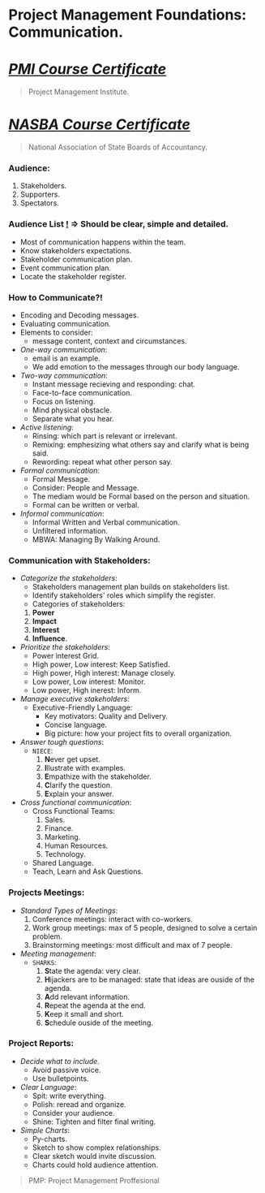 # Project Management Foundations: Communication.
# [*PMI Course Certificate*](https://www.linkedin.com/learning/certificates/34e92dee869fb29faedc4232c8d2dcf125484b08d5916f7b8adf336bb6eb6677)
> Project Management Institute.
# [*NASBA Course Certificate*](https://www.linkedin.com/learning/certificates/29bd0ab9d7aaac02ca1768b3efcb9435c57e4054d885b6aa057ba3eeb72ab6dc)
> National Association of State Boards of Accountancy.

### Audience:
1. Stakeholders.
2. Supporters.
3. Spectators.
### Audience List [!]() => Should be clear, simple and detailed.
- Most of communication happens within the team.
- Know stakeholders expectations.
- Stakeholder communication plan.
- Event communication plan.
- Locate the stakeholder register.
### How to Communicate?!
- Encoding and Decoding messages.
- Evaluating communication.
- Elements to consider:
    - message content, context and circumstances.
- *One-way communication*:
    - email is an example. 
    - We add emotion to the messages through our body language. 
- *Two-way communication*:
    - Instant message recieving and responding: chat.
    - Face-to-face communication.
    - Focus on listening.
    - Mind physical obstacle.
    - Separate what you hear.
- *Active listening*:
    - Rinsing: which part is relevant or irrelevant.
    - Remixing: emphesizing what others say and clarify what is being said.
    - Rewording: repeat what other person say.
- *Formal communication*:
    - Formal Message.
    - Consider: People and Message.
    - The mediam would be Formal based on the person and situation.
    - Formal can be written or verbal.
- *Informal communication*:
    - Informal Written and Verbal communication.
    - Unfiltered information.
    - MBWA: Managing By Walking Around.
### Communication with Stakeholders:
- *Categorize the stakeholders*:
    - Stakeholders management plan builds on stakeholders list.
    - Identify stakeholders' roles which simplify the register.
    - Categories of stakeholders:
    1. **Power**
    2. **Impact**
    3. **Interest**
    4. **Influence**.
- *Prioritize the stakeholders*:
    - Power interest Grid.
    - High power, Low interest: Keep Satisfied.
    - High power, High interest: Manage closely.
    - Low power, Low interest: Monitor.
    - Low power, High inerest: Inform.
- *Manage executive stakeholders*:
    - Executive-Friendly Language: 
        - Key motivators: Quality and Delivery.
        - Concise language.
        - Big picture: how your project fits to overall organization.
- *Answer tough questions*:
    - `NIECE`:
        1. **N**ever get upset.
        2. **I**llustrate with examples.
        3. **E**mpathize with the stakeholder.
        4. **C**larify the question.
        5. **E**xplain your answer.
- *Cross functional communication*:
    - Cross Functional Teams:
        1. Sales.
        2. Finance.
        3. Marketing.
        4. Human Resources.
        5. Technology.
    - Shared Language.
    - Teach, Learn and Ask Questions.
### Projects Meetings:
- *Standard Types of Meetings*:
    1. Conference meetings: interact with co-workers.
    2. Work group meetings: max of 5 people, designed to solve a certain problem.
    3. Brainstorming meetings: most difficult and max of 7 people.
- *Meeting management*:
    - `SHARKS`:
        1. **S**tate the agenda: very clear.
        2. **H**ijackers are to be managed: state that ideas are ouside of the agenda.
        3. **A**dd relevant information.
        4. **R**epeat the agenda at the end.
        5. **K**eep it small and short.
        6. **S**chedule ouside of the meeting.

### Project Reports:
- *Decide what to include*.
    - Avoid passive voice.
    - Use bulletpoints.
- *Clear Language*:
    - Spit: write everything.
    - Polish: reread and organize.
    - Consider your audience.
    - Shine: Tighten and filter final writing. 
- *Simple Charts*:
    - Py-charts.
    - Sketch to show complex relationships.
    - Clear sketch would invite discussion.
    - Charts could hold audience attention.
> PMP: Project Management Proffesional
    
            

    

